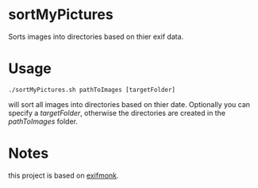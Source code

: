 # sortMyPictures
Sorts images into directories based on thier exif data.

# Usage

`./sortMyPictures.sh pathToImages [targetFolder]`

will sort all images into directories based on thier date.
Optionally you can specify a *targetFolder*, otherwise the directories are created in the *pathToImages* folder.

# Notes

this project is based on [exifmonk](https://github.com/woolfg/exifmonk).
